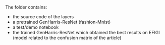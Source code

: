 The folder contains:

- the source code of the layers
- a pretrained GenHarris-ResNet (fashion-Mnist)
- a test/demo notebook
- the trained GenHarris-ResNet which obtained the best results on EFIGI (model related to the confusion matrix of the article)
